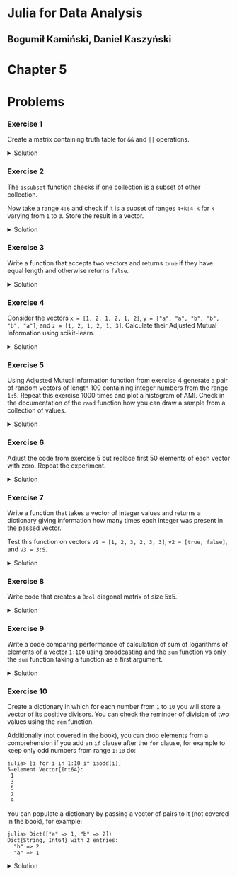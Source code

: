 # Julia for Data Analysis

## Bogumił Kamiński, Daniel Kaszyński

# Chapter 5

# Problems

### Exercise 1

Create a matrix containing truth table for `&&` and `||` operations.

<details>
<summary>Solution</summary>

You can do it as follows:
```
julia> [true, false] .&& [true false]
2×2 BitMatrix:
 1  0
 0  0

julia> [true, false] .|| [true false]
2×2 BitMatrix:
 1  1
 1  0
```

Note that the first array is a vector, while the second array is a 1-row matrix.

</details>

### Exercise 2

The `issubset` function checks if one collection is a subset of other
collection.

Now take a range `4:6` and check if it is a subset of ranges `4+k:4-k` for
`k` varying from `1` to `3`. Store the result in a vector.

<details>
<summary>Solution</summary>

You can do it like this using broadcasting:
```
julia> issubset.(Ref(4:6), [4-k:4+k for k in 1:3])
3-element BitVector:
 0
 1
 1
```
Note that you need to use `Ref` to protect `4:6` from being broadcasted over.

</details>

### Exercise 3

Write a function that accepts two vectors and returns `true` if they have equal
length and otherwise returns `false`.

<details>
<summary>Solution</summary>

This function can be written as follows:

```
function equallength(x::AbstractVector, y::AbstractVector) = length(x) == length(y)
```

</details>

### Exercise 4

Consider the vectors `x = [1, 2, 1, 2, 1, 2]`,
`y = ["a", "a", "b", "b", "b", "a"]`, and `z = [1, 2, 1, 2, 1, 3]`.
Calculate their Adjusted Mutual Information using scikit-learn.

<details>
<summary>Solution</summary>

You can do this exercise as follows:
```
julia> using PyCall

julia> metrics = pyimport("sklearn.metrics");

julia> metrics.adjusted_mutual_info_score(x, y)
-0.11111111111111087

julia> metrics.adjusted_mutual_info_score(x, z)
0.7276079390930807

julia> metrics.adjusted_mutual_info_score(y, z)
-0.21267989848846763
```

</details>

### Exercise 5

Using Adjusted Mutual Information function from exercise 4 generate
a pair of random vectors of length 100 containing integer numbers from the
range `1:5`. Repeat this exercise 1000 times and plot a histogram of AMI.
Check in the documentation of the `rand` function how you can draw a sample
from a collection of values.

<details>
<summary>Solution</summary>

You can create such a plot using the following commands:

```
using Plots
histogram([metrics.adjusted_mutual_info_score(rand(1:5, 100), rand(1:5, 100))
           for i in 1:1000], label="AMI")
```

You can check that AMI oscillates around 0.

</details>

### Exercise 6

Adjust the code from exercise 5 but replace first 50 elements of each vector
with zero. Repeat the experiment.

<details>
<summary>Solution</summary>

This time it is convenient to write a helper function. Note that we use
broadcasting to update values in the vectors.

```
function exampleAMI()
    x = rand(1:5, 100)
    y = rand(1:5, 100)
    x[1:50] .= 0
    y[1:50] .= 0
    return metrics.adjusted_mutual_info_score(x, y)
end
histogram([exampleAMI() for i in 1:1000], label="AMI")
```

Note that this time AMI is a bit below 0.5, which shows a better match between
vectors.

</details>

### Exercise 7

Write a function that takes a vector of integer values and returns a dictionary
giving information how many times each integer was present in the passed vector.

Test this function on vectors `v1 = [1, 2, 3, 2, 3, 3]`, `v2 = [true, false]`,
and `v3 = 3:5`.

<details>
<summary>Solution</summary>

```
julia> function counter(v::AbstractVector{<:Integer})
           d = Dict{eltype(v), Int}()
           for x in v
               if haskey(d, x)
                   d[x] += 1
               else
                   d[x] = 1
               end
           end
           return d
       end
counter (generic function with 1 method)

julia> counter(v1)
Dict{Int64, Int64} with 3 entries:
  2 => 2
  3 => 3
  1 => 1

julia> counter(v2)
Dict{Bool, Int64} with 2 entries:
  0 => 1
  1 => 1

julia> counter(v3)
Dict{Int64, Int64} with 3 entries:
  5 => 1
  4 => 1
  3 => 1
```

Note that we used the `eltype` function to set a proper key type for
dictionary `d`.

</details>

### Exercise 8

Write code that creates a `Bool` diagonal matrix of size 5x5.

<details>
<summary>Solution</summary>

This is a way to do it:
```
julia> 1:5 .== (1:5)'
5×5 BitMatrix:
 1  0  0  0  0
 0  1  0  0  0
 0  0  1  0  0
 0  0  0  1  0
 0  0  0  0  1
```

Using the `LinearAlgebra` module you could also write:

```
julia> using LinearAlgebra

julia> I(5)
5×5 Diagonal{Bool, Vector{Bool}}:
 1  ⋅  ⋅  ⋅  ⋅
 ⋅  1  ⋅  ⋅  ⋅
 ⋅  ⋅  1  ⋅  ⋅
 ⋅  ⋅  ⋅  1  ⋅
 ⋅  ⋅  ⋅  ⋅  1
```

</details>

### Exercise 9

Write a code comparing performance of calculation of sum of logarithms of
elements of a vector `1:100` using broadcasting and the `sum` function vs only
the `sum` function taking a function as a first argument.

<details>
<summary>Solution</summary>

Here is how you can do it:

```
julia> using BenchmarkTools

julia> @btime sum(log.(1:100))
  1.620 μs (1 allocation: 896 bytes)
363.7393755555635

julia> @btime sum(log, 1:100)
  1.570 μs (0 allocations: 0 bytes)
363.7393755555636
```

As you can see using the `sum` function with `log` as its first argument
is a bit faster as it is not allocating.

</details>

### Exercise 10

Create a dictionary in which for each number from `1` to `10` you will store
a vector of its positive divisors. You can check the reminder of division
of two values using the `rem` function.

Additionally (not covered in the book), you can drop elements
from a comprehension if you add an `if` clause after the `for` clause, for
example to keep only odd numbers from range `1:10` do:

```
julia> [i for i in 1:10 if isodd(i)]
5-element Vector{Int64}:
 1
 3
 5
 7
 9
```

You can populate a dictionary by passing a vector of pairs to it (not covered in
the book), for example:

```
julia> Dict(["a" => 1, "b" => 2])
Dict{String, Int64} with 2 entries:
  "b" => 2
  "a" => 1
```

<details>
<summary>Solution</summary>

Here is how you can do it:

```
julia> Dict([i => [j for j in 1:i if rem(i, j) == 0] for i in 1:10])
Dict{Int64, Vector{Int64}} with 10 entries:
  5  => [1, 5]
  4  => [1, 2, 4]
  6  => [1, 2, 3, 6]
  7  => [1, 7]
  2  => [1, 2]
  10 => [1, 2, 5, 10]
  9  => [1, 3, 9]
  8  => [1, 2, 4, 8]
  3  => [1, 3]
  1  => [1]
```

</details>
